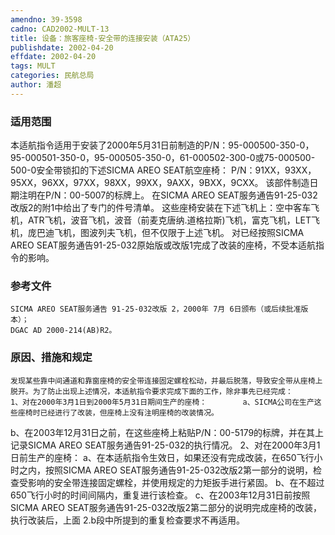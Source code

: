 ```yaml
---
amendno: 39-3598
cadno: CAD2002-MULT-13
title: 设备：旅客座椅-安全带的连接安装（ATA25）
publishdate: 2002-04-20
effdate: 2002-04-20
tags: MULT
categories: 民航总局
author: 潘超
---
```


### 适用范围 
本适航指令适用于安装了2000年5月31日前制造的P/N：95-000500-350-0，95-000501-350-0，95-000505-350-0，61-000502-300-0或75-000500-500-0安全带锁扣的下述SICMA AREO SEAT航空座椅：
P/N：91XX，93XX，95XX，96XX，97XX，98XX，99XX，9AXX，9BXX，9CXX。
该部件制造日期注明在P/N：00-5007的标牌上。
在SICMA AREO SEAT服务通告91-25-032改版2的附1中给出了专门的件号清单。
这些座椅安装在下述飞机上：空中客车飞机，ATR飞机，波音飞机，波音（前麦克唐纳.道格拉斯)飞机，富克飞机，LET飞机，庞巴迪飞机，图波列夫飞机，但不仅限于上述飞机。
对已经按照SICMA AREO SEAT服务通告91-25-032原始版或改版1完成了改装的座椅，不受本适航指令的影响。

### 参考文件
    SICMA AREO SEAT服务通告 91-25-032改版 2，2000年 7月 6日颁布（或后续批准版本）；
    DGAC AD 2000-214(AB)R2。
       

### 原因、措施和规定 
    发现某些靠中间通道和靠窗座椅的安全带连接固定螺栓松动，并最后脱落，导致安全带从座椅上脱开。为了防止出现上述情况，本适航指令要求完成下面的工作，除非事先已经完成： 
    1、对在2000年3月1日到2000年5月31日期间生产的座椅：        a、SICMA公司在生产这些座椅时已经进行了改装，但座椅上没有注明座椅的改装情况。 
b、在2003年12月31日之前，在这些座椅上粘贴P/N：00-5179的标牌，并在其上记录SICMA AREO SEAT服务通告91-25-032的执行情况。 
2、对在2000年3月1日前生产的座椅： 
       a、在本适航指令生效日，如果还没有完成改装，在650飞行小时之内，按照SICMA AREO SEAT服务通告91-25-032改版2第一部分的说明，检查受影响的安全带连接固定螺栓，并使用规定的力矩扳手进行紧固。 
b、在不超过650飞行小时的时间间隔内，重复进行该检查。        c、在2003年12月31日前按照SICMA AREO SEAT服务通告91-25-032改版2第二部分的说明完成座椅的改装，执行改装后，上面
2.b段中所提到的重复检查要求不再适用。
